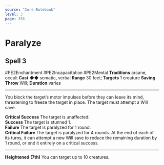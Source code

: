 ```yaml
---
source: "Core Rulebook"
level: 3
page: 356
---
```


# Paralyze
## Spell 3
#PE2Enchantment #PE2Incapacitation #PE2Mental 
**Traditions** arcane, occult
**Cast** ◆◆ somatic, verbal
**Range** 30 feet; **Targets** 1 creature
**Saving Throw** Will; **Duration** varies

-----
You block the target’s motor impulses before they can leave its mind, threatening to freeze the target in place. The target must attempt a Will save.  

**Critical Success** The target is unaffected.  
**Success** The target is stunned 1.  
**Failure** The target is paralyzed for 1 round.  
**Critical Failure** The target is paralyzed for 4 rounds. At the end of each of its turns, it can attempt a new Will save to reduce the remaining duration by 1 round, or end it entirely on a critical success.

---
**Heightened (7th)** You can target up to 10 creatures.